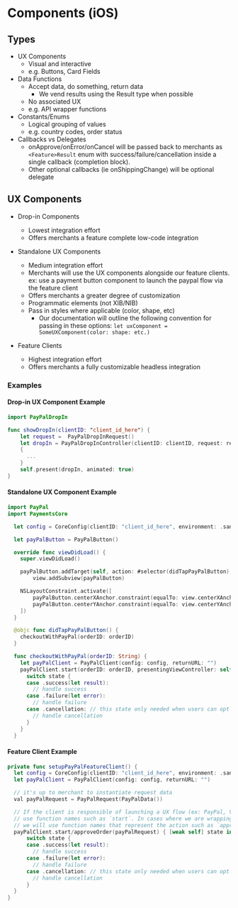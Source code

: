 # Components (iOS)

## Types

- UX Components
  - Visual and interactive
  - e.g. Buttons, Card Fields
- Data Functions
  - Accept data, do something, return data
      - We vend results using the Result type when possible
  - No associated UX
  - e.g. API wrapper functions
- Constants/Enums
  - Logical grouping of values
  - e.g. country codes, order status
- Callbacks vs Delegates
    - onApprove/onError/onCancel will be passed back to merchants as `<Feature>Result` enum with success/failure/cancellation inside a single callback (completion block).
    - Other optional callbacks (ie onShippingChange) will be optional delegate

## UX Components

- Drop-in Components
  * Lowest integration effort
  * Offers merchants a feature complete low-code integration

- Standalone UX Components
  * Medium integration effort
  * Merchants will use the UX components alongside our feature clients. ex: use a payment button component to launch the paypal flow via the feature client
  * Offers merchants a greater degree of customization
  * Programmatic elements (not XIB/NIB)
  * Pass in styles where applicable (color, shape, etc)
      * Our documentation will outline the following convention for passing in these options: `let uxComponent = SomeUXComponent(color: shape: etc.)`

- Feature Clients
  * Highest integration effort
  * Offers merchants a fully customizable headless integration

### Examples

#### Drop-in UX Component Example

```swift
import PayPalDropIn

func showDropIn(clientID: "client_id_here") {
    let request =  PayPalDropInRequest()
    let dropIn = PayPalDropInController(clientID: clientID, request: request)
    {
      ...
    }
    self.present(dropIn, animated: true)
}
```

#### Standalone UX Component Example

```swift
import PayPal
import PaymentsCore

  let config = CoreConfig(clientID: "client_id_here", environment: .sandbox)

  let payPalButton = PayPalButton()

  override func viewDidLoad() {
    super.viewDidLoad()

    payPalButton.addTarget(self, action: #selector(didTapPayPalButton), , for: .touchUpInside)
        view.addSubview(payPalButton)

    NSLayoutConstraint.activate([
        payPalButton.centerXAnchor.constraint(equalTo: view.centerXAnchor),
        payPalButton.centerYAnchor.constraint(equalTo: view.centerYAnchor)
    ])    
  }

  @objc func didTapPayPalButton() {
    checkoutWithPayPal(orderID: orderID)
  }

  func checkoutWithPayPal(orderID: String) {
    let payPalClient = PayPalClient(config: config, returnURL: "")
    payPalClient.start(orderID: orderID, presentingViewController: self) { [weak self] state in
      switch state {
      case .success(let result):
        // handle success
      case .failure(let error):
        // handle failure
      case .cancellation: // this state only needed when users can opt out of the experience
        // handle cancellation
      }
    }
  }
```

#### Feature Client Example

```swift
private func setupPayPalFeatureClient() {
  let config = CoreConfig(clientID: "client_id_here", environment: .sandbox)
  let payPalClient = PayPalClient(config: config, returnURL: "")

  // it's up to merchant to instantiate request data
  val payPalRequest = PayPalRequest(PayPalData())

  // If the client is responsible of launching a UX flow (ex: PayPal, Venmo) we will
  // use function names such as `start`. In cases where we are wrapping a network request
  // we will use function names that represent the action such as `approveOrder`.
  payPalClient.start/approveOrder(payPalRequest) { [weak self] state in
      switch state {
      case .success(let result):
        // handle success
      case .failure(let error):
        // handle failure
      case .cancellation: // this state only needed when users can opt out of the experience
        // handle cancellation
      }
  }
}
```
